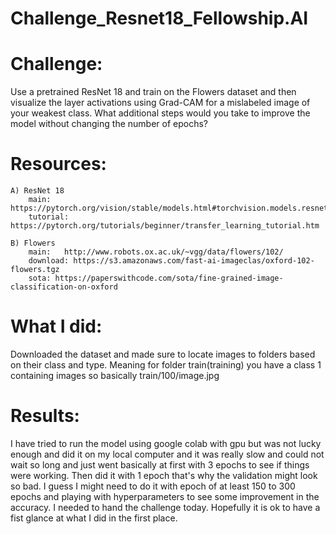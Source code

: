 # Challenge_Resnet18_Fellowship.AI

# Challenge:
Use a pretrained ResNet 18 and train on the Flowers dataset and then visualize the layer activations using Grad-CAM for a mislabeled image of your weakest class. What additional steps would you take to improve the model without changing the number of epochs?

# Resources:
    A) ResNet 18
        main: https://pytorch.org/vision/stable/models.html#torchvision.models.resnet18
        tutorial: https://pytorch.org/tutorials/beginner/transfer_learning_tutorial.htm
        
    B) Flowers
        main: 	http://www.robots.ox.ac.uk/~vgg/data/flowers/102/
        download: https://s3.amazonaws.com/fast-ai-imageclas/oxford-102-flowers.tgz
        sota: https://paperswithcode.com/sota/fine-grained-image-classification-on-oxford
        
 # What I did:
 Downloaded the dataset and made sure to locate images to folders based on their class and type. Meaning for folder train(training) you have a class 1 containing images so basically train/100/image.jpg
 
 
 # Results:
 I have tried to run the model using google colab with gpu but was not lucky enough and did it on my local computer and it was really slow and could not wait so long and just went basically at first with 3 epochs to see if things were working.
 Then did it with 1 epoch that's why the validation might look so bad. I guess I might need to do it with epoch of at least 150 to 300 epochs and playing with hyperparameters to see some improvement in the accuracy. I needed to hand the challenge today. Hopefully it is ok to have a fist glance at what I did in the first place.
